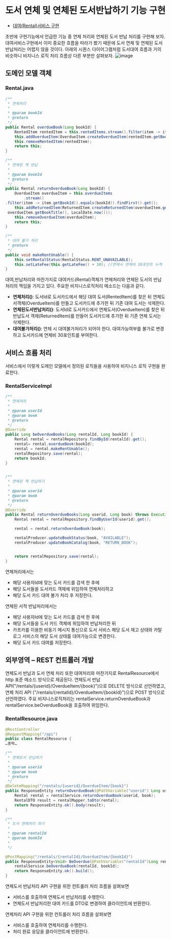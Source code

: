 # 도서 연체 및 연체된 도서반납하기 기능 구현


- [대여(Rental)서비스 구현](/contents/jhipster_businesslogic.md) 

초반에 구현기능에서 언급한 기능 중 연체 처리와 연체된 도서 반납 처리를 구현해 보자.
대여서비스구현에서 이미 중요한 흐름을 따라가 봤기 때문에 도서 연체 및 연체된 도서반납처리는 어렵지 않을 것이다. 
아래의 시퀀스 다이어그램처럼 도서대여 흐름과  거의 비슷하니 비지니스 로직 처리 흐름상 다른 부분만 살펴보자. 
![image](https://user-images.githubusercontent.com/15258916/87248578-1fbef180-c495-11ea-90c2-cf3b6b399a38.png)

## 도메인 모델 객체
### Rental.java
```java
/**
 * 연체처리
 *
 * @param bookId
 * @return
 */
public Rental overdueBook(Long bookId) {
    RentedItem rentedItem = this.rentedItems.stream().filter(item -> item.getBookId().equals(bookId)).findFirst().get();
    this.addOverdueItem(OverdueItem.createOverdueItem(rentedItem.getBookId(), rentedItem.getBookTitle(), rentedItem.getDueDate()));
    this.removeRentedItem(rentedItem);
    return this;
}

/**
 * 연체된 책 반납
 *
 * @param bookId
 * @return
 */
public Rental returnOverdueBook(Long bookId) {
    OverdueItem overdueItem = this.overdueItems
        .stream()
.filter(item -> item.getBookId().equals(bookId)).findFirst().get();
    this.addReturnedItem(ReturnedItem.createReturnedItem(overdueItem.getBookId(),
 overdueItem.getBookTitle(), LocalDate.now()));
    this.removeOverdueItem(overdueItem);
    return this;
}

/**
 * 대여 불가 처리
 * @return
 */
public void makeRentUnable() {
    this.setRentalStatus(RentalStatus.RENT_UNAVAILABLE);
    this.setLateFee(this.getLateFee() + 30); //연체시 연체비 30포인트 누적
}

```
대여,반납처리와 마찬가지로 대여카드(Rental)객체가 연체처리와 연체된 도서의 반납처리의 책임을 가지고 있다. 주요한 비지니스로직처리 메소드는 다음과 같다.
- **연체처리()**: 도서Id로 도서카드에서 해당 대여 도서(RentedItem)를 찾은 뒤 연체도서객체(OverdueItem)를 만들고 도서카드에 추가한 뒤 기존 대여 도서는 삭제한다.
- **연체된도서반납처리()**: 도서Id로 도서카드에서 연체도서(OverdueItem)를 찾은 뒤 반납도서 객체(ReturnedItem)를 만들어 도서카드에 추가한 뒤 기존 연체 도서는 삭제한다. 
- **대여불가처리()**: 연체 시 대여불가처리가 되어야 한다. 대여가능여부를 불가로 변경하고 도서카드에 연체비 30포인트를 부여한다.

## 서비스 흐름 처리 
서비스에서 이렇게 도메인 모델에서 정의된 로직들을 사용하여 비지니스 로직 구현을 완료한다.

### RentalServiceImpl
```java
/**
 * 연체처리
 *
 * @param userId
 * @param book
 * @return
 */
@Override
public Long beOverdueBooks(Long rentalId, Long bookId) {
    Rental rental = rentalRepository.findById(rentalId).get();
    rental= rental.overdueBook(bookId);
    rental = rental.makeRentUnable();
    rentalRepository.save(rental);
    return bookId;
}


/**
 * 연체된 책 반납하기
 *
 * @param userid
 * @param book
 * @return
 */
@Override
public Rental returnOverdueBooks(Long userid, Long book) throws ExecutionException , InterruptedException , JsonProcessingException{
    Rental rental = rentalRepository.findByUserId(userid).get();

    rental = rental.returnOverdueBook(book);

    rentalProducer.updateBookStatus(book, "AVAILABLE");     
    rentalProducer.updateBookCatalog(book, "RETURN_BOOK");  


    return rentalRepository.save(rental);
}
```
연체처리에서는
- 해당 사용자Id에 맞는 도서 카드를 검색 한 후에
- 해당 도서들을 도서카드 객체에 위임하여 연체처리하고
- 해당 도서 카드 대여 불가 처리 후 저장한다.

연체된 서적 반납처리에서는 
- 해당 사용자Id에 맞는 도서 카드를 검색 한 후에
- 해당 도서들을 도서 카드 객체에 위임하여 반납처리한 뒤
- 카프카를 이용한 비동기 메시지 통신으로 도서 서비스 해당 도서 재고 상태와 카탈로그 서비스의 해당 도서 상태를 대여가능으로 변경한다.
- 해당 도서 카드 대여를 저장한다.


## 외부영역 – REST 컨트롤러 개발

연체도서 반납과 도서 연체 처리 또한 대여처리와 마찬가지로  RentalResource에서 http 표준 메소드 방식으로 제공된다.
연체도서 반납 API("/rentals/{userid}/OverdueItem/{book}")으로 DELETE 방식으로 선언하였고, 연체 처리 API ("/rentals/{rentalId}/OverdueItem/{bookId}")으로 POST 방식으로 선언하였다. 
주요 비지니스로직처리는 rentalService.returnOverdueBook과 rentalService.beOverdueBook을 호출하여 위임한다. 


### RentalResource.java

```java
@RestController
@RequestMapping("/api")
public class RentalResource {
…중략…

/**
 * 연체도서 반납하기
 *
 * @param userid
 * @param book
 * @return
 */
@DeleteMapping("/rentals/{userid}/OverdueItem/{book}")
public ResponseEntity returnOverdueBook(@PathVariable("userid") Long userid, @PathVariable("book") Long book) throws InterruptedException, ExecutionException, JsonProcessingException {
    Rental rental = rentalService.returnOverdueBook(userid, book);
    RentalDTO result = rentalMapper.toDto(rental);
    return ResponseEntity.ok().body(result);
}

/**
 * 도서 연체처리 하기
 *
 * @param rentalId
 * @param bookId
 *
 */

@PostMapping("/rentals/{rentalId}/OverdueItem/{bookId}")
public ResponseEntity<Void> BeOverdue(@PathVariable("rentalId")Long rentalId, @PathVariable("bookId")Long bookId){
    rentalService.beOverdueBook(rentalId, bookId);
    return ResponseEntity.ok().build();
}
```

연체도서 반납처리 API 구현을 위한 컨트롤러 처리 흐름을 살펴보면 
   - 서비스를 호출하여 연체도서 반납처리를 수행한다.
   - 연체도서 반납처리한 대여 카드를 DTO로 변경하여 클라이언트에 반환한다.

연체처리 API 구현을 위한 컨트롤러 처리 흐름을 살펴보면 
   - 서비스를 호출하여 연체처리를 수행한다.
   - 처리 완료 응답을 클라이언트에 반환한다.
